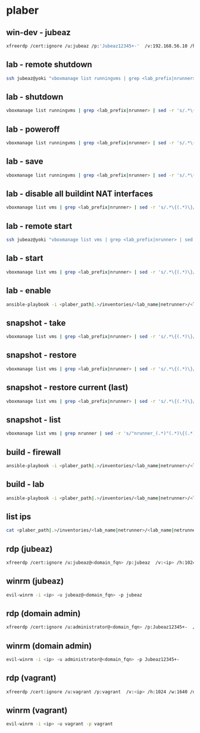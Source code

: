 # plaber

## win-dev - jubeaz
```bash
xfreerdp /cert:ignore /u:jubeaz /p:'Jubeaz12345+-'  /v:192.168.56.10 /h:1024 /w:1640 /drive:share,./ +drives
```

## lab - remote shutdown 
```bash
ssh jubeaz@yoki "vboxmanage list runningvms | grep <lab_prefix|nrunner> | sed -r 's/.*\{(.*)\}/\1/' | xargs -L1 -I {} vboxmanage controlvm {} acpipowerbutton"
```

## lab - shutdown 
```bash
vboxmanage list runningvms | grep <lab_prefix|nrunner> | sed -r 's/.*\{(.*)\}/\1/' | xargs -L1 -I {} vboxmanage controlvm {} acpipowerbutton
```
## lab - poweroff
```bash
vboxmanage list runningvms | grep <lab_prefix|nrunner> | sed -r 's/.*\{(.*)\}/\1/' | xargs -L1 -I {} vboxmanage controlvm {} poweroff
```
## lab - save
```bash
vboxmanage list runningvms | grep <lab_prefix|nrunner> | sed -r 's/.*\{(.*)\}/\1/' | xargs -L1 -I {} vboxmanage controlvm {} savestate
```

## lab - disable all buildint NAT interfaces
```bash
vboxmanage list vms | grep <lab_prefix|nrunner> | sed -r 's/.*\{(.*)\}/\1/' | xargs -L1 -I {} vboxmanage modifyvm {} --cableconnected1 off 
```

## lab - remote start 
```bash
ssh jubeaz@yoki "vboxmanage list vms | grep <lab_prefix|nrunner> | sed -r 's/.*\{(.*)\}/\1/' | xargs -L1 -I {} vboxmanage startvm {} --type headless"
```

## lab - start
```bash
vboxmanage list vms | grep <lab_prefix|nrunner> | sed -r 's/.*\{(.*)\}/\1/' | xargs -L1 -I {} vboxmanage startvm {} --type headless
```

## lab - enable
```bash
ansible-playbook -i <plaber_path|.>/inventories/<lab_name|netrunner>/<lab_name|netrunner>.yml <plaber_path|.>/playbooks/enable-lab.yml
```

## snapshot - take
```bash
vboxmanage list vms | grep <lab_prefix|nrunner> | sed -r 's/.*\{(.*)\}/\1/' | xargs -L1 -I {} vboxmanage snapshot {} take <snapshot_name> --description="<description>" --live 
```

## snapshot - restore
```bash
vboxmanage list vms | grep <lab_prefix|nrunner> | sed -r 's/.*\{(.*)\}/\1/' | xargs -L1 -I {} vboxmanage snapshot {} restore  <snapshot_name>
```

## snapshot - restore current (last) 
```bash
vboxmanage list vms | grep <lab_prefix|nrunner> | sed -r 's/.*\{(.*)\}/\1/' | xargs -L1 -I {} vboxmanage snapshot {} restorecurrent 
```

## snapshot - list 
```bash
vboxmanage list vms | grep nrunner | sed -r 's/"nrunner_(.*)"(.*)\{(.*)\}/nrunner_\1/' | xargs -L1 -I {}  vboxmanage snapshot {} list 
```

## build - firewall
```bash
ansible-playbook -i <plaber_path|.>/inventories/<lab_name|netrunner>/<lab_name|netrunner>.yml <plaber_path|.>/playbooks/build-fw.yml
```

## build - lab
```bash
ansible-playbook -i <plaber_path|.>/inventories/<lab_name|netrunner>/<lab_name|netrunner>.yml <plaber_path|.>/playbooks/build-lab.yml
```

## list ips
```bash
cat <plaber_path|.>/inventories/<lab_name|netrunner>/<lab_name|netrunner>.yml |grep ansible_host: |tr  '}' ':' |tr ',' ':'| cut -d: -f1,3
```

## rdp (jubeaz)  
```bash
xfreerdp /cert:ignore /u:jubeaz@<domain_fqn> /p:jubeaz  /v:<ip> /h:1024 /w:1640 /drive:share,./ +drives
```

## winrm (jubeaz)  
```bash
evil-winrm -i <ip> -u jubeaz@<domain_fqn> -p jubeaz
```

## rdp (domain admin)  
```bash
xfreerdp /cert:ignore /u:administrator@<domain_fqn> /p:Jubeaz12345+-  /v:<ip> /h:1024 /w:1640 /drive:share,./ +drives
```

## winrm (domain admin)  
```bash
evil-winrm -i <ip> -u administrator@<domain_fqn> -p Jubeaz12345+-
```

## rdp (vagrant)  
```bash
xfreerdp /cert:ignore /u:vagrant /p:vagrant  /v:<ip> /h:1024 /w:1640 /drive:share,./ +drives
```

## winrm (vagrant)  
```bash
evil-winrm -i <ip> -u vagrant -p vagrant
```
